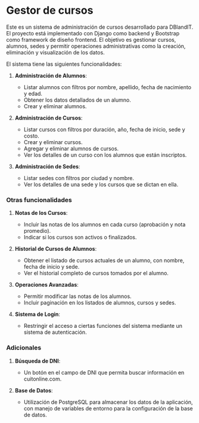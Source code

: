 # Gestor de cursos
Este es un sistema de administración de cursos desarrollado para DBlandIT. El proyecto está implementado con Django como backend y Bootstrap como framework de diseño frontend. El objetivo es gestionar cursos, alumnos, sedes y permitir operaciones administrativas como la creación, eliminación y visualización de los datos.


El sistema tiene las siguientes funcionalidades:

1. **Administración de Alumnos**:
   - Listar alumnos con filtros por nombre, apellido, fecha de nacimiento y edad.
   - Obtener los datos detallados de un alumno.
   - Crear y eliminar alumnos.

2. **Administración de Cursos**:
   - Listar cursos con filtros por duración, año, fecha de inicio, sede y costo.
   - Crear y eliminar cursos.
   - Agregar y eliminar alumnos de cursos.
   - Ver los detalles de un curso con los alumnos que están inscriptos.

3. **Administración de Sedes**:
   - Listar sedes con filtros por ciudad y nombre.
   - Ver los detalles de una sede y los cursos que se dictan en ella.

### Otras funcionalidades

1. **Notas de los Cursos**:
   - Incluir las notas de los alumnos en cada curso (aprobación y nota promedio).
   - Indicar si los cursos son activos o finalizados.

2. **Historial de Cursos de Alumnos**:
   - Obtener el listado de cursos actuales de un alumno, con nombre, fecha de inicio y sede.
   - Ver el historial completo de cursos tomados por el alumno.

3. **Operaciones Avanzadas**:
   - Permitir modificar las notas de los alumnos.
   - Incluir paginación en los listados de alumnos, cursos y sedes.

4. **Sistema de Login**:
   - Restringir el acceso a ciertas funciones del sistema mediante un sistema de autenticación.

###  Adicionales

1. **Búsqueda de DNI**:
   - Un botón en el campo de DNI que permita buscar información en cuitonline.com.

2. **Base de Datos**:
   - Utilización de PostgreSQL para almacenar los datos de la aplicación, con manejo de variables de entorno para la configuración de la base de datos.
